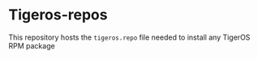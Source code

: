 # Tigeros-repos

This repository hosts the `tigeros.repo` file needed to install any TigerOS RPM package
